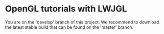 OpenGL tutorials with LWJGL
===========================
You are on the 'develop' branch of this project. We recommend to download the latest stable build that can be found on the 'master' branch.